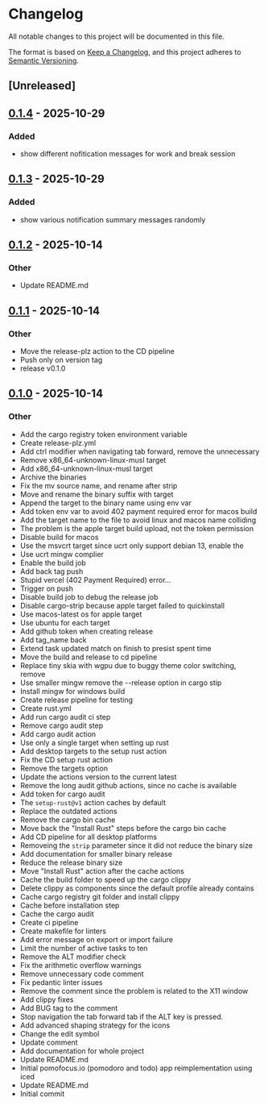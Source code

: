 # Changelog

All notable changes to this project will be documented in this file.

The format is based on [Keep a Changelog](https://keepachangelog.com/en/1.0.0/),
and this project adheres to [Semantic Versioning](https://semver.org/spec/v2.0.0.html).

## [Unreleased]

## [0.1.4](https://github.com/SzilvasiPeter/icemodoro/compare/v0.1.3...v0.1.4) - 2025-10-29

### Added

- show different nofitication messages for work and break session

## [0.1.3](https://github.com/SzilvasiPeter/icemodoro/compare/v0.1.2...v0.1.3) - 2025-10-29

### Added

- show various notification summary messages randomly

## [0.1.2](https://github.com/SzilvasiPeter/icemodoro/compare/v0.1.1...v0.1.2) - 2025-10-14

### Other

- Update README.md

## [0.1.1](https://github.com/SzilvasiPeter/icemodoro/compare/v0.1.0...v0.1.1) - 2025-10-14

### Other

- Move the release-plz action to the CD pipeline
- Push only on version tag
- release v0.1.0

## [0.1.0](https://github.com/SzilvasiPeter/icemodoro/releases/tag/v0.1.0) - 2025-10-14

### Other

- Add the cargo registry token environment variable
- Create release-plz.yml
- Add ctrl modifier when navigating tab forward, remove the unnecessary
- Remove x86_64-unknown-linux-musl target
- Add x86_64-unknown-linux-musl target
- Archive the binaries
- Fix the mv source name, and rename after strip
- Move and rename the binary suffix with target
- Append the target to the binary name using env var
- Add token env var to avoid 402 payment required error for macos build
- Add the target name to the file to avoid linux and macos name colliding
- The problem is the apple target build upload, not the token permission
- Disable build for macos
- Use the msvcrt target since ucrt only support debian 13, enable the
- Use ucrt mingw complier
- Enable the build job
- Add back tag push
- Stupid vercel (402 Payment Required) error...
- Trigger on push
- Disable build job to debug the release job
- Disable cargo-strip because apple target failed to quickinstall
- Use macos-latest os for apple target
- Use ubuntu for each target
- Add github token when creating release
- Add tag_name back
- Extend task updated match on finish to presist spent time
- Move the build and release to cd pipeline
- Replace tiny skia with wgpu due to buggy theme color switching, remove
- Use smaller mingw remove the --release option in cargo stip
- Install mingw for windows build
- Create release pipeline for testing
- Create rust.yml
- Add run cargo audit ci step
- Remove cargo audit step
- Add cargo audit action
- Use only a single target when setting up rust
- Add desktop targets to the setup rust action
- Fix the CD setup rust action
- Remove the targets option
- Update the actions version to the current latest
- Remove the long audit github actions, since no cache is available
- Add token for cargo audit
- The `setup-rust@v1` action caches by default
- Replace the outdated actions
- Remove the cargo bin cache
- Move back the "Install Rust" steps before the cargo bin cache
- Add CD pipeline for all desktop platforms
- Removeing the `strip` parameter since it did not reduce the binary size
- Add documentation for smaller binary release
- Reduce the release binary size
- Move "Install Rust" action after the cache actions
- Cache the build folder to speed up the cargo clippy
- Delete clippy as components since the default profile already contains
- Cache cargo registry git folder and install clippy
- Cache before installation step
- Cache the cargo audit
- Create ci pipeline
- Create makefile for linters
- Add error message on export or import failure
- Limit the number of active tasks to ten
- Remove the ALT modifier check
- Fix the arithmetic overflow warnings
- Remove unnecessary code comment
- Fix pedantic linter issues
- Remove the comment since the problem is related to the X11 window
- Add clippy fixes
- Add BUG tag to the comment
- Stop navigation the tab forward tab if the ALT key is pressed.
- Add advanced shaping strategy for the icons
- Change the edit symbol
- Update comment
- Add documentation for whole project
- Update README.md
- Initial pomofocus.io (pomodoro and todo) app reimplementation using iced
- Update README.md
- Initial commit
